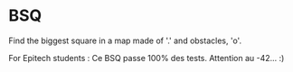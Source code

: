 # BSQ
Find the biggest square in a map made of '.' and obstacles, 'o'.

For Epitech students :
Ce BSQ passe 100% des tests.
Attention au -42... :)
